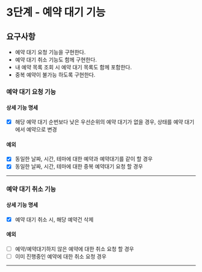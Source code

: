# 3단계 - 예약 대기 기능

## 요구사항

+ 예약 대기 요청 기능을 구현한다.
+ 예약 대기 취소 기능도 함께 구현한다.
+ 내 예약 목록 조회 시 예약 대기 목록도 함께 포함한다.
+ 중복 예약이 불가능 하도록 구현한다.

### 예약 대기 요청 기능

#### 상세 기능 명세

- [x] 해당 예약 대기 순번보다 낮은 우선순위의 예약 대기가 없을 경우, 상태를 예약 대기에서 예약으로 변경

#### 예외

- [x] 동일한 날짜, 시간, 테마에 대한 예약과 예약대기를 같이 할 경우
- [x] 동일한 날짜, 시간, 테마에 대한 중복 예약대기 요청 할 경우

---

### 예약 대기 취소 기능

#### 상세 기능 명세

- [x] 예약 대기 취소 시, 해당 예약건 삭제

#### 예외

- [ ] 예약/예약대기하지 않은 예약에 대한 취소 요청 할 경우
- [ ] 이미 진행중인 예약에 대한 취소 요청 경우

--- 
